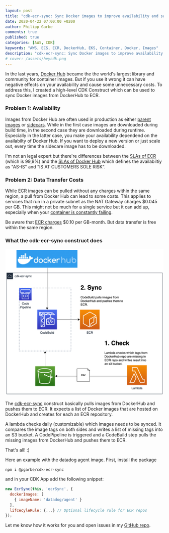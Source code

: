 ```yaml
---
layout: post
title: "cdk-ecr-sync: Sync Docker images to improve availability and save costs"
date: 2020-04-22 07:00:00 +0200
author: Philipp Garbe
comments: true
published: true
categories: [AWS, CDK]
keywords: "AWS, ECS, ECR, DockerHub, EKS, Container, Docker, Images"
description: "cdk-ecr-sync: Sync Docker images to improve availability and save costs"
# cover: /assets/heycdk.png
---
```


In the last years, [Docker Hub](https://hub.docker.com/) became the the world's largest library and community for container images. But if you use it wrong it can have negative effects on your availability and cause some unnecessary costs. To address this, I created a high-level CDK Construct which can be used to sync Docker images from DockerHub to ECR.

### Problem 1: Availability
Images from Docker Hub are often used in production as either [parent images](https://docs.docker.com/glossary/#parent_image) or [sidecars](https://docs.microsoft.com/en-us/azure/architecture/patterns/sidecar). While in the first case images are downloaded during build time, in the second case they are downloaded during runtime. Especially in the latter case, you make your availability dependend on the availabilty of Docker Hub. If you want to deploy a new version or just scale out, every time the sidecare image has to be downloaded. 

I'm not an legal expert but there're differences between the [SLAs of ECR](https://aws.amazon.com/ecr/sla/) (which is 99,9%) and the [SLAs of Docker Hub](https://www.docker.com/sites/default/files/d8/2019-04/docker-master-subscription-and-services-agreement-april-2019.pdf) which defines the availabiltiy as "AS-IS" and "IS AT CUSTOMERS SOLE RISK".

### Problem 2: Data Transfer Costs
While ECR images can be pulled without any charges within the same region, a pull from Docker Hub can lead to some costs. This applies to services that run in a private subnet as the NAT Gateway charges $0.045 per GB. This might not be much for a single service but it can add up, especially when your [container is constantly failing](https://dev.to/raphael_jambalos/secret-costs-of-ecs-fargate-4j3b).

Be aware that [ECR charges](https://aws.amazon.com/ecr/pricing/) $0.10 per GB-month. But data transfer is free within the same region.

### What the cdk-ecr-sync construct does

![cdk-ecr-sync construct](/assets/cdk-ecr-sync.png)

The [cdk-ecr-sync](https://github.com/pgarbe/cdk-ecr-sync) construct basically pulls images from DockerHub and pushes them to ECR. It expects a list of Docker images that are hosted on DockerHub and creates for each an ECR repository. 

A lambda checks daily (customizable) which images needs to be synced. It compares the image tags on both sides and writes a list of missing tags into an S3 bucket. A CodePipeline is triggered and a CodeBuild step pulls the missing images from DockerHub and pushes them to ECR. 

That's all! :)

Here an example with the datadog agent image. First, install the package

```
npm i @pgarbe/cdk-ecr-sync
```

and in your CDK App add the following snippet:

```javascript
new EcrSync(this, 'ecrSync', {
  dockerImages: [
    { imageName: 'datadog/agent' }
  ],
  lifcecyleRule: {...} // Optional lifecycle rule for ECR repos
});
```

Let me know how it works for you and open issues in my [GitHub repo](https://github.com/pgarbe/cdk-ecr-sync).
